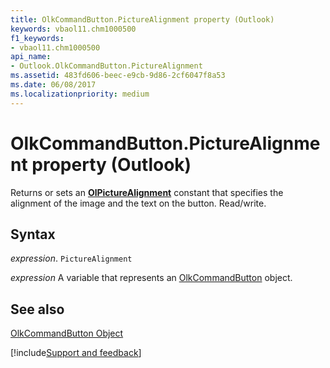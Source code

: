 ```yaml
---
title: OlkCommandButton.PictureAlignment property (Outlook)
keywords: vbaol11.chm1000500
f1_keywords:
- vbaol11.chm1000500
api_name:
- Outlook.OlkCommandButton.PictureAlignment
ms.assetid: 483fd606-beec-e9cb-9d86-2cf6047f8a53
ms.date: 06/08/2017
ms.localizationpriority: medium
---
```



# OlkCommandButton.PictureAlignment property (Outlook)

Returns or sets an **[OlPictureAlignment](Outlook.OlPictureAlignment.md)** constant that specifies the alignment of the image and the text on the button. Read/write.


## Syntax

_expression_. `PictureAlignment`

_expression_ A variable that represents an [OlkCommandButton](Outlook.OlkCommandButton.md) object.


## See also


[OlkCommandButton Object](Outlook.OlkCommandButton.md)

[!include[Support and feedback](~/includes/feedback-boilerplate.md)]
